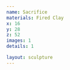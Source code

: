 ```yaml
---
name: Sacrifice
materials: Fired Clay
x: 16
y: 28
z: 52
images: 1
details: 1

layout: sculpture
---
```


